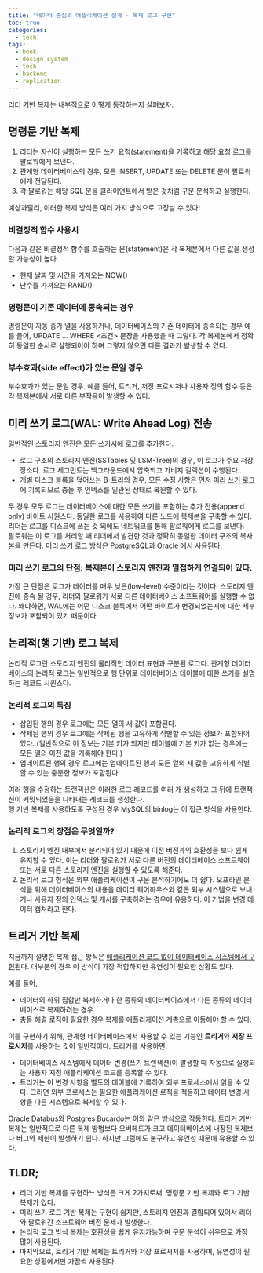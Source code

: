 ```yaml
---
title: "데이터 중심의 애플리케이션 설계 - 복제 로그 구현"
toc: true
categories:
  - tech
tags:
  - book
  - design system
  - tech
  - backend
  - replication
---
```


리더 기반 복제는 내부적으로 어떻게 동작하는지 살펴보자.

## 명령문 기반 복제

1. 리더는 자신이 실행하는 모든 쓰기 요청(statement)을 기록하고 해당 요청 로그를 팔로워에게 보낸다.
2. 관계형 데이터베이스의 경우, 모든 INSERT, UPDATE 또는 DELETE 문이 팔로워에게 전달된다.
3. 각 팔로워는 해당 SQL 문을 클라이언트에서 받은 것처럼 구문 분석하고 실행한다.

예상과달리, 이러한 복제 방식은 여러 가지 방식으로 고장날 수 있다:

### 비결정적 함수 사용시

다음과 같은 비결정적 함수를 호출하는 문(statement)은 각 복제본에서 다른 값을 생성할 가능성이 높다.

- 현재 날짜 및 시간을 가져오는 NOW()
- 난수를 가져오는 RAND()

### 명령문이 기존 데이터에 종속되는 경우

명령문이 자동 증가 열을 사용하거나, 데이터베이스의 기존 데이터에 종속되는 경우
예를 들어, UPDATE ... WHERE <조건> 문장을 사용했을 때 그렇다.
각 복제본에서 정확히 동일한 순서로 실행되어야 하며 그렇지 않으면 다른 결과가 발생할 수 있다.

### 부수효과(side effect)가 있는 문일 경우

부수효과가 있는 문일 경우.
예를 들어, 트리거, 저장 프로시저나 사용자 정의 함수 등은 각 복제본에서 서로 다른 부작용이 발생할 수 있다.

## 미리 쓰기 로그(WAL: Write Ahead Log) 전송

일반적인 스토리지 엔진은 모든 쓰기시에 로그를 추가한다.

- 로그 구조의 스토리지 엔진(SSTables 및 LSM-Tree)의 경우, 이 로그가 주요 저장 장소다. 로그 세그먼트는 백그라운드에서 압축되고 가비지 컬렉션이 수행된다..
- 개별 디스크 블록을 덮어쓰는 B-트리의 경우, 모든 수정 사항은 먼저 <u>미리 쓰기 로그</u>에 기록되므로 충돌 후 인덱스를 일관된 상태로 복원할 수 있다.

두 경우 모두 로그는 데이터베이스에 대한 모든 쓰기를 포함하는 추가 전용(append only) 바이트 시퀀스다.
동일한 로그를 사용하여 다른 노드에 복제본을 구축할 수 있다.
리더는 로그를 디스크에 쓰는 것 외에도 네트워크를 통해 팔로워에게 로그를 보낸다.  
팔로워는 이 로그를 처리할 때 리더에서 발견한 것과 정확히 동일한 데이터 구조의 복사본을 만든다.
미리 쓰기 로그 방식은 PostgreSQL과 Oracle 에서 사용된다.

### 미리 쓰기 로그의 단점: 복제본이 스토리지 엔진과 밀접하게 연결되어 있다.

가장 큰 단점은 로그가 데이터를 매우 낮은(low-level) 수준이라는 것이다.
스토리지 엔진에 종속 될 경우, 리더와 팔로워가 서로 다른 데이터베이스 소프트웨어를 실행할 수 없다.
왜냐하면, WAL에는 어떤 디스크 블록에서 어떤 바이트가 변경되었는지에 대한 세부 정보가 포함되어 있기 때문이다.

## 논리적(행 기반) 로그 복제

논리적 로그란 스토리지 엔진의 물리적인 데이터 표현과 구분된 로그다.
관계형 데이터베이스의 논리적 로그는 일반적으로 행 단위로 데이터베이스 테이블에 대한 쓰기를 설명하는 레코드 시퀀스다.

### 논리적 로그의 특징

- 삽입된 행의 경우 로그에는 모든 열의 새 값이 포함된다.
- 삭제된 행의 경우 로그에는 삭제된 행을 고유하게 식별할 수 있는 정보가 포함되어 있다. (일반적으로 이 정보는 기본 키가 되지만 테이블에 기본 키가 없는 경우에는 모든 열의 이전 값을 기록해야 한다.)
- 업데이트된 행의 경우 로그에는 업데이트된 행과 모든 열의 새 값을 고유하게 식별할 수 있는 충분한 정보가 포함된다.

여러 행을 수정하는 트랜잭션은 이러한 로그 레코드를 여러 개 생성하고 그 뒤에 트랜잭션이 커밋되었음을 나타내는 레코드를 생성한다.  
행 기반 복제를 사용하도록 구성된 경우 MySQL의 binlog는 이 접근 방식을 사용한다.

### 논리적 로그의 장점은 무엇일까?

1. 스토리지 엔진 내부에서 분리되어 있기 때문에 이전 버전과의 호환성을 보다 쉽게 유지할 수 있다. 이는 리더와 팔로워가 서로 다른 버전의 데이터베이스 소프트웨어 또는 서로 다른 스토리지 엔진을 실행할 수 있도록 해준다.
2. 논리적 로그 형식은 외부 애플리케이션이 구문 분석하기에도 더 쉽다. 오프라인 분석을 위해 데이터베이스의 내용을 데이터 웨어하우스와 같은 외부 시스템으로 보내거나 사용자 정의 인덱스 및 캐시를 구축하려는 경우에 유용하다. 이 기법을 변경 데이터 캡처라고 한다.

## 트리거 기반 복제

지금까지 설명한 복제 접근 방식은 <u>애플리케이션 코드 없이 데이터베이스 시스템에서 구현</u>된다.
대부분의 경우 이 방식이 가장 적합하지만 유연성이 필요한 상황도 있다.

예를 들어,

- 데이터의 하위 집합만 복제하거나 한 종류의 데이터베이스에서 다른 종류의 데이터베이스로 복제하려는 경우
- 충돌 해결 로직이 필요한 경우 복제를 애플리케이션 계층으로 이동해야 할 수 있다.

이를 구현하기 위해, 관계형 데이터베이스에서 사용할 수 있는 기능인 **트리거**와 **저장 프로시저**를 사용하는 것이 일반적이다.
트리거를 사용하면,

- 데이터베이스 시스템에서 데이터 변경(쓰기 트랜잭션)이 발생할 때 자동으로 실행되는 사용자 지정 애플리케이션 코드를 등록할 수 있다.
- 트리거는 이 변경 사항을 별도의 테이블에 기록하여 외부 프로세스에서 읽을 수 있다. 그러면 외부 프로세스는 필요한 애플리케이션 로직을 적용하고 데이터 변경 사항을 다른 시스템으로 복제할 수 있다.

Oracle Databus와 Postgres Bucardo는 이와 같은 방식으로 작동한다.
트리거 기반 복제는 일반적으로 다른 복제 방법보다 오버헤드가 크고 데이터베이스에 내장된 복제보다 버그와 제한이 발생하기 쉽다.
하지만 그럼에도 불구하고 유연성 때문에 유용할 수 있다.

## TLDR;

- 리더 기반 복제를 구현하느 방식은 크게 2가지로써, 명령문 기반 복제와 로그 기반 복제가 있다.
- 미리 쓰기 로그 기반 복제는 구현이 쉽지만, 스토리지 엔진과 결합되어 있어서 리더와 팔로워간 소프트웨어 버전 문제가 발생한다.
- 논리적 로그 방식 복제는 호환성을 쉽게 유지가능하며 구문 분석이 쉬우므로 가장 많이 사용된다.
- 마지막으로, 트리거 기반 복제는 트리거와 저장 프로시저를 사용하며, 유연성이 필요한 상황에서만 가끔씩 사용된다.
